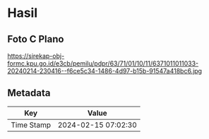 # Hasil

## Foto C Plano

https://sirekap-obj-formc.kpu.go.id/e3cb/pemilu/pdpr/63/71/01/10/11/6371011011033-20240214-230416--f6ce5c34-1486-4d97-b15b-91547a418bc6.jpg


## Metadata

| Key        | Value               |
| ---------- | ------------------- |
| Time Stamp | 2024-02-15 07:02:30 |



